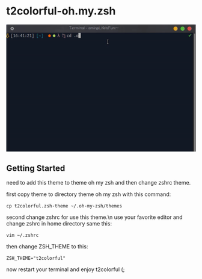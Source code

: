 # t2colorful-oh.my.zsh
![](https://github.com/AmirhosseinAbutalebi/t2colorful-oh.my.zsh/blob/main/t2colorful.gif)

## Getting Started
need to add this theme to theme oh my zsh and then change zshrc theme.

first copy theme to directory theme oh my zsh with this command:
```
cp t2colorful.zsh-theme ~/.oh-my-zsh/themes
```
second change zshrc for use this theme.\n
use your favorite editor and change zshrc in home directory same this:
```
vim ~/.zshrc
```
then change ZSH_THEME to this:
```
ZSH_THEME="t2colorful"
```
now restart your terminal and enjoy t2colorful (;
